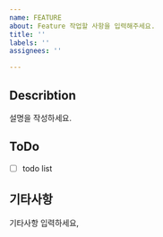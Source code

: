 ```yaml
---
name: FEATURE
about: Feature 작업할 사항을 입력해주세요.
title: ''
labels: ''
assignees: ''

---
```


## Describtion
설명을 작성하세요.

## ToDo
- [ ] todo list

## 기타사항
기타사항 입력하세요,

